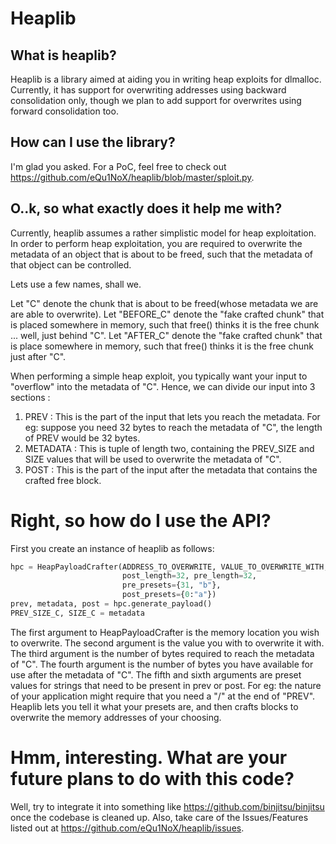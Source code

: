 # Heaplib

## What is heaplib?
Heaplib is a library aimed at aiding you in writing heap exploits
for dlmalloc. Currently, it has support for overwriting addresses
using backward consolidation only, though we plan to add support
for overwrites using forward consolidation too.

## How can I use the library?
I'm glad you asked. For a PoC, feel free to check out
https://github.com/eQu1NoX/heaplib/blob/master/sploit.py.

## O..k, so what exactly does it help me with?
Currently, heaplib assumes a rather simplistic model for heap
exploitation. In order to perform heap exploitation, you are required
to overwrite the metadata of an object that is about to be freed, such
that the metadata of that object can be controlled.

Lets use a few names, shall we.

Let "C" denote the chunk that is about to be freed(whose metadata we are
are able to overwrite). Let "BEFORE_C" denote the "fake crafted chunk"
that is placed somewhere in memory, such that free() thinks it is the
free chunk ... well, just behind "C". Let "AFTER_C" denote the "fake
crafted chunk" that is place somewhere in memory, such that free()
thinks it is the free chunk just after "C".

When performing a simple heap exploit, you typically want your input
to "overflow" into the metadata of "C". Hence, we can divide our input
into 3 sections :
1. PREV : This is the part of the input that lets you reach the
   metadata. For eg: suppose you need 32 bytes to reach the metadata of
   "C", the length of PREV would be 32 bytes.
2. METADATA : This is tuple of length two, containing the PREV_SIZE and
   SIZE values that will be used to overwrite the metadata of "C".
3. POST : This is the part of the input after the metadata that contains
  the crafted free block.

# Right, so how do I use the API?
First you create an instance of heaplib as follows:

```python
hpc = HeapPayloadCrafter(ADDRESS_TO_OVERWRITE, VALUE_TO_OVERWRITE_WITH,
                         post_length=32, pre_length=32,
                         pre_presets={31, "b"},
                         post_presets={0:"a"})
prev, metadata, post = hpc.generate_payload()
PREV_SIZE_C, SIZE_C = metadata
```

The first argument to HeapPayloadCrafter is the memory location you wish
to overwrite. The second argument is the value you with to overwrite it
with. The third argument is the number of bytes required to reach the
metadata of "C". The fourth argument is the number of bytes you have
available for use after the metadata of "C". The fifth and sixth
arguments are preset values for strings that need to be present in prev
or post. For eg: the nature of your application might require that you
need a "/" at the end of "PREV". Heaplib lets you tell it what your
presets are, and then crafts blocks to overwrite the memory addresses of
your choosing.

# Hmm, interesting. What are your future plans to do with this code?
Well, try to integrate it into something like
https://github.com/binjitsu/binjitsu once the codebase is cleaned up.
Also, take care of the Issues/Features listed out at
https://github.com/eQu1NoX/heaplib/issues.
